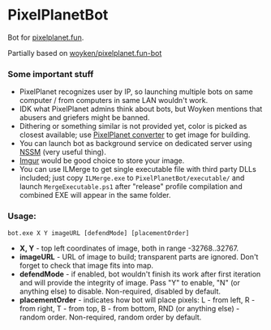 # PixelPlanetBot
Bot for [pixelplanet.fun](https://pixelplanet.fun).

Partially based on [woyken/pixelplanet.fun-bot](https://github.com/Woyken/pixelplanet.fun-bot/)

### Some important stuff
- PixelPlanet recognizes user by IP, so launching multiple bots on same computer / from computers in same LAN wouldn't work.
- IDK what PixelPlanet admins think about bots, but Woyken mentions that abusers and griefers might be banned.
- Dithering or something similar is not provided yet, color is picked as closest available; use [PixelPlanet converter](https://pixelplanet.fun/convert) to get image for building.
- You can launch bot as background service on dedicated server using [NSSM](http://nssm.cc/) (very useful thing).
- [Imgur](https://imgur.com/upload) would be good choice to store your image.
- You can use ILMerge to get single executable file with third party DLLs included; just copy ```ILMerge.exe``` to ```PixelPlanetBot/executable/``` and launch ```MergeExecutable.ps1``` after "release" profile compilation and combined EXE will appear in the same folder.

### Usage:
```batch
bot.exe X Y imageURL [defendMode] [placementOrder]
```  

- **X, Y** - top left coordinates of image, both in range -32768..32767.
- **imageURL** - URL of image to build; transparent parts are ignored. Don't forget to check that image fits into map.  
- **defendMode** - if enabled, bot wouldn't finish its work after first iteration and will provide the integrity of image. Pass "Y" to enable, "N" (or anything else) to disable. Non-required, disabled by default.
- **placementOrder** - indicates how bot will place pixels: L - from left, R - from right, T - from top, B - from bottom, RND (or anything else) - random order. Non-required, random order by default.
